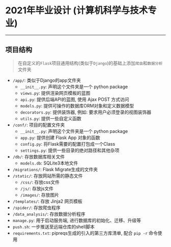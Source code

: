 # 2021年毕业设计 (计算机科学与技术专业)

---

## 项目结构

> 在自定义的`Flask`项目通用结构(类似于`Django`)的基础上添加`爬虫`和`数据分析`文件夹

- `/app/`: 类似于Django的app文件夹
  - `__init__.py`: 声明这个文件夹是一个 python package
  - `views.py`: 提供渲染网页模板的蓝图
  - `api.py`: 提供后端API的蓝图, 使用 Ajax POST 方式访问
  - `models.py`: 提供可操作的数据库ORM对象和定义数据模型
  - `decorators.py`: 提供装饰器, 例如: 要求用户必须登录的视图装饰器
  - `utils.py`: 提供一些自定义函数
- `/conf/`: 项目的配置文件夹
  - `__init__.py`: 声明这个文件夹是一个 python package
  - `app.py`: 提供创建 Flask App 对象的函数
  - `config.py`: 将Flask需要的配置打包成一个Class
  - `settings.py`: 提供一些目录的绝对路径和其他杂项
- `/db/`: 存放数据库相关文件
  - `models.db`: SQLite3本地文件
- `/migrations/`: Flask Migrate生成的文件夹
- `/static/`: 存放网站所需的静态文件
  - `/css/`: 存放css文件
  - `/js/`: 存放js文件
  - `/images/`: 存放图片
- `/templates/`: 存放 Jinja2 网页模板
- `/spider/`: 存放爬虫程序
- `/data_analysis/`: 存放数据分析程序
- `manage.py`: 用于启动服务端, 进行数据库的初始化、迁移、升级等
- `push.sh`: 一步推送至远端仓库的shell脚本
- `requirements.txt`: pipreqs生成的引入的第三方库清单, 配合 `pip -r` 命令使用
